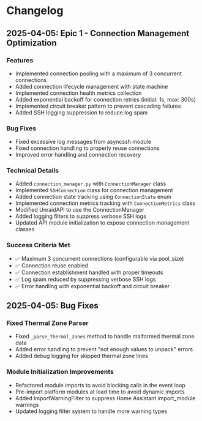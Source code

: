 # Changelog

## 2025-04-05: Epic 1 - Connection Management Optimization

### Features
- Implemented connection pooling with a maximum of 3 concurrent connections
- Added connection lifecycle management with state machine
- Implemented connection health metrics collection
- Added exponential backoff for connection retries (initial: 1s, max: 300s)
- Implemented circuit breaker pattern to prevent cascading failures
- Added SSH logging suppression to reduce log spam

### Bug Fixes
- Fixed excessive log messages from asyncssh module
- Fixed connection handling to properly reuse connections
- Improved error handling and connection recovery

### Technical Details
- Added `connection_manager.py` with `ConnectionManager` class
- Implemented `SSHConnection` class for connection management
- Added connection state tracking using `ConnectionState` enum
- Implemented connection metrics tracking with `ConnectionMetrics` class
- Modified UnraidAPI to use the ConnectionManager
- Added logging filters to suppress verbose SSH logs
- Updated API module initialization to expose connection management classes

### Success Criteria Met
- ✅ Maximum 3 concurrent connections (configurable via pool_size)
- ✅ Connection reuse enabled
- ✅ Connection establishment handled with proper timeouts
- ✅ Log spam reduced by suppressing verbose SSH logs
- ✅ Error handling with exponential backoff and circuit breaker 

## 2025-04-05: Bug Fixes

### Fixed Thermal Zone Parser
- Fixed `_parse_thermal_zones` method to handle malformed thermal zone data
- Added error handling to prevent "not enough values to unpack" errors
- Added debug logging for skipped thermal zone lines

### Module Initialization Improvements
- Refactored module imports to avoid blocking calls in the event loop
- Pre-import platform modules at load time to avoid dynamic imports
- Added ImportWarningFilter to suppress Home Assistant import_module warnings
- Updated logging filter system to handle more warning types 